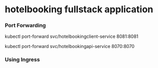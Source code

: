 # hotelbooking fullstack application

### Port Forwarding

kubectl port-forward svc/hotelbookingclient-service 8081:8081

kubectl port-forward svc/hotelbookingapi-service 8070:8070


### Using Ingress
